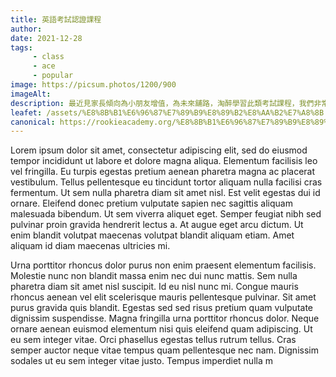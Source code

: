 ```yaml
---
title: 英語考試認證課程
author:
date: 2021-12-28
tags: 
     - class
     - ace
     - popular
image: https://picsum.photos/1200/900
imageAlt:
description: 最近見家長傾向為小朋友增值，為未來舖路，淘醉學習此類考試課程，我們非常欣喜這些小朋友絕多數都是喜歡英文，甚至對英文學習培養了濃厚的興趣。對的，在學習這些課程時，我們都期望小朋友的學習態度良好、專注耐力強。如果小朋友本身有良好的記憶力，就更加事半功倍，進步得更快呢！
leafet: /assets/%E8%8B%B1%E6%96%87%E7%89%B9%E8%89%B2%E8%AA%B2%E7%A8%8B.pdf
canonical: https://rookieacademy.org/%E8%8B%B1%E6%96%87%E7%89%B9%E8%89%B2%E8%AA%B2%E7%A8%8B/
---
```



Lorem ipsum dolor sit amet, consectetur adipiscing elit, sed do eiusmod tempor incididunt ut labore et dolore magna aliqua. Elementum facilisis leo vel fringilla. Eu turpis egestas pretium aenean pharetra magna ac placerat vestibulum. Tellus pellentesque eu tincidunt tortor aliquam nulla facilisi cras fermentum. Ut sem nulla pharetra diam sit amet nisl. Est velit egestas dui id ornare. Eleifend donec pretium vulputate sapien nec sagittis aliquam malesuada bibendum. Ut sem viverra aliquet eget. Semper feugiat nibh sed pulvinar proin gravida hendrerit lectus a. At augue eget arcu dictum. Ut enim blandit volutpat maecenas volutpat blandit aliquam etiam. Amet aliquam id diam maecenas ultricies mi.

Urna porttitor rhoncus dolor purus non enim praesent elementum facilisis. Molestie nunc non blandit massa enim nec dui nunc mattis. Sem nulla pharetra diam sit amet nisl suscipit. Id eu nisl nunc mi. Congue mauris rhoncus aenean vel elit scelerisque mauris pellentesque pulvinar. Sit amet purus gravida quis blandit. Egestas sed sed risus pretium quam vulputate dignissim suspendisse. Magna fringilla urna porttitor rhoncus dolor. Neque ornare aenean euismod elementum nisi quis eleifend quam adipiscing. Ut eu sem integer vitae. Orci phasellus egestas tellus rutrum tellus. Cras semper auctor neque vitae tempus quam pellentesque nec nam. Dignissim sodales ut eu sem integer vitae justo. Tempus imperdiet nulla m